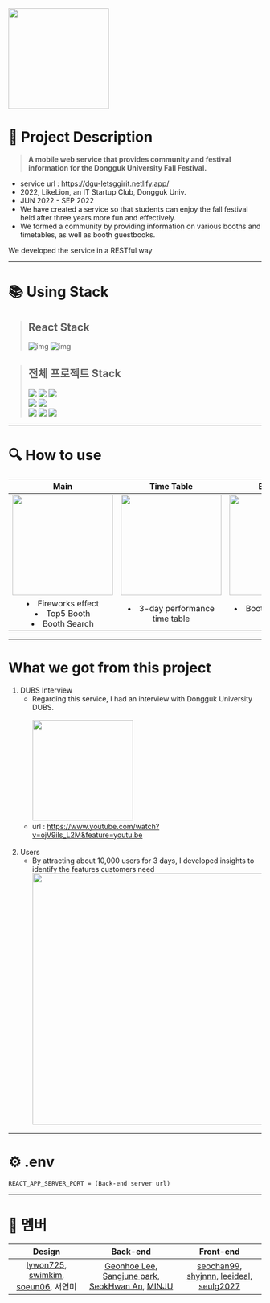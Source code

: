 <img src="https://user-images.githubusercontent.com/81355590/215992458-5b76bc1d-ed3e-4479-aa4c-d9b523b13023.png" width="200">

# 📍 Project Description

> **A mobile web service that provides community and festival information for the Dongguk University Fall Festival.**
- service url : https://dgu-letsggirit.netlify.app/
- 2022, LikeLion, an IT Startup Club, Dongguk Univ.
- JUN 2022 - SEP 2022
- We have created a service so that students can enjoy the fall festival held after three years more fun and effectively. 
- We formed a community by providing information on various booths and timetables, as well as booth guestbooks.

We developed the service in a RESTful way

---
# 📚 Using Stack

> ## React Stack <br>
> ![img](https://img.shields.io/badge/-ReactJs-61DAFB?logo=react&logoColor=white&style=flat-square)
> ![img](https://img.shields.io/badge/redux-4-purple)

> ## 전체 프로젝트 Stack <br>
> <img src="https://img.shields.io/badge/javascript-F7DF1E?style=for-the-badge&logo=javascript&logoColor=black"> 
> <img src="https://img.shields.io/badge/react-61DAFB?style=for-the-badge&logo=react&logoColor=black"> 
> <img src="https://img.shields.io/badge/node.js-339933?style=for-the-badge&logo=Node.js&logoColor=white">
> <br>
> <img src="https://img.shields.io/badge/java-007396?style=for-the-badge&logo=java&logoColor=white">
> <img src="https://img.shields.io/badge/spring-6DB33F?style=for-the-badge&logo=spring&logoColor=white"> 
> <br>
> <img src="https://img.shields.io/badge/amazonaws-232F3E?style=for-the-badge&logo=amazonaws&logoColor=white">
> <img src="https://img.shields.io/badge/nginx-009639?style=for-the-badge&logo=nginx&logoColor=white">
> <img src="https://img.shields.io/badge/docker-2496ED?style=for-the-badge&logo=docker&logoColor=white">
---
# 🔍 How to use

| Main | Time Table | Booth Map | Booth Detail |
|:---:|:---:|:---:|:---:|
|<img src="https://user-images.githubusercontent.com/81355590/216004095-38b2b11b-88ef-4067-b779-5b42456184c4.gif" width=200px>|<img src="https://user-images.githubusercontent.com/81355590/216000845-4ae68d90-feda-4fa0-a9f2-a14a79f2a8d3.gif" width=200px>|<img src="https://user-images.githubusercontent.com/81355590/216004144-1e8e469d-519e-4054-8223-a42d2db2e9bb.gif" width=200px>|<img src="https://user-images.githubusercontent.com/81355590/216004130-cbbaadea-feb9-4d07-b03f-ecc47ae8d41c.gif" width=200px>|
| <li> Fireworks effect <br><li> Top5 Booth <br><li>Booth Search | <li>3-day performance time table | <li>Booth information by building | <li>Booth sales information <br><li> Guest Book |

---
# What we got from this project
1. DUBS Interview <br>
   - Regarding this service, I had an interview with Dongguk University DUBS.<br><br>
      <img src="https://user-images.githubusercontent.com/81355590/216004960-62f95b57-8dd9-4c03-a2a5-4b3fba8e1a29.png" width=200px>
    -  url : https://www.youtube.com/watch?v=ojV9ils_L2M&feature=youtu.be
<br><br>
 2. Users <br>
    -  By attracting about 10,000 users for 3 days, I developed insights to identify the features customers need<br>
        <img src="https://user-images.githubusercontent.com/81355590/216005290-f4922e5e-39ba-4a62-9afd-87786cc01fc3.png" width=500px>

---
# ⚙️ .env
```.env
REACT_APP_SERVER_PORT = (Back-end server url)

```
---

# 👥 멤버
| Design | Back-end | Front-end |
|:---:|:---------:|:---:|
|[lywon725](https://github.com/lywon725), [swimkim](https://github.com/swim-kim), [soeun06](https://github.com/soeun06), 서연미 |[Geonhoe Lee](https://github.com/rawfishthelgh), [Sangjune park](https://github.com/tkdwns414), [SeokHwan An](https://github.com/seokhwan-an), [MINJU](https://github.com/JoungMinJu) | [seochan99](https://github.com/seochan99), [shyjnnn](https://github.com/shyjnnn), [leeideal](https://github.com/leeideal), [seulg2027](https://github.com/seulg2027) |
